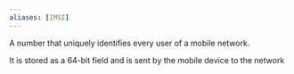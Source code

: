 ```yaml
---
aliases: [IMSI]
---
```


A number that uniquely identifies every user of a mobile network. 

It is stored as a 64-bit field and is sent by the mobile device to the network